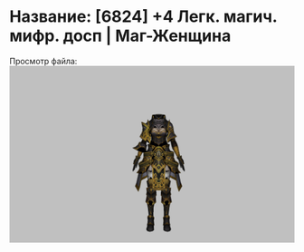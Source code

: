# Название: [6824] +4 Легк. магич. мифр. досп | Маг-Женщина

Просмотр файла:
![p050023.png](p050023.png)